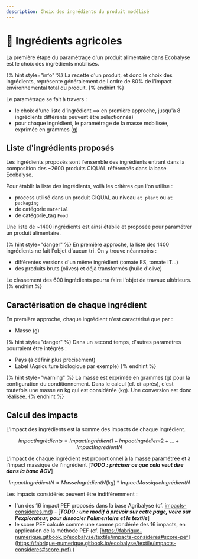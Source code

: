 ```yaml
---
description: Choix des ingrédients du produit modélisé
---
```


# 🍅 Ingrédients agricoles

La première étape du paramétrage d'un produit alimentaire dans Ecobalyse est le choix des ingrédients mobilisés.&#x20;

{% hint style="info" %}
La recette d'un produit, et donc le choix des ingrédients, représente généralement de l'ordre de 80% de l'impact environnemental total du produit.
{% endhint %}

Le paramétrage se fait à travers :

* le choix d'une liste d'ingrédient ==> en première approche, jusqu'à 8 ingrédients différents peuvent être sélectionnés)
* pour chaque ingrédient, le paramétrage de la masse mobilisée, exprimée en grammes (g)

## Liste d'ingrédients proposés

Les ingrédients proposés sont l'ensemble des ingrédients entrant dans la composition des \~2600 produits CIQUAL référencés dans la base Ecobalyse.

Pour établir la liste des ingrédients, voilà les critères que l'on utilise :

* process utilisé dans un produit CIQUAL au niveau `at plant` ou `at packaging`
* de catégorie `material`
* de catégorie\_tag `Food`

Une liste de \~1400 ingrédients est ainsi établie et proposée pour paramétrer un produit alimentaire.

{% hint style="danger" %}
En première approche, la liste des 1400 ingrédients ne fait l'objet d'aucun tri. On y trouve néanmoins :&#x20;

* différentes versions d'un même ingrédient (tomate ES, tomate IT...)
* des produits bruts (olives) et déjà transformés (huile d'olive)

Le classement des 600 ingrédients pourra faire l'objet de travaux ultérieurs.
{% endhint %}

## Caractérisation de chaque ingrédient

En première approche, chaque ingrédient n'est caractérisé que par :&#x20;

* Masse (g)

{% hint style="danger" %}
Dans un second temps, d'autres paramètres pourraient être intégrés :&#x20;

* Pays (à définir plus précisément)
* Label (Agriculture biologique par exemple)
{% endhint %}

{% hint style="warning" %}
La masse est exprimée en grammes (g) pour la configuration du conditionnement. Dans le calcul (cf. ci-après), c'est toutefois une masse en kg qui est considérée (kg). Une conversion est donc réalisée.
{% endhint %}

## Calcul des impacts

L'impact des ingrédients est la somme des impacts de chaque ingrédient.

$$
ImpactIngrédients = ImpactIngrédient1 + ImpactIngrédient2 + ... + Impact Ingrédient N
$$

L'impact de chaque ingrédient est proportionnel à la masse paramétrée et à l'impact massique de l'ingrédient \[_**TODO : préciser ce que cela veut dire dans la base ACV**_]

$$
ImpactIngrédientN = MasseIngrédientN(kg) * ImpactMassiqueIngrédientN
$$

Les impacts considérés peuvent être indifféremment :&#x20;

* l'un des 16 impact PEF proposés dans la base Agribalyse (cf. [impacts-consideres.md](../../textile/impacts-consideres.md "mention")) - \[_**TODO : une modif à prévoir sur cette page, voire sur l'explorateur, pour dissocier l'alimentaire et le textile**_]
* le score PEF calculé comme une somme pondérée des 16 impacts, en application de la méthode PEF (cf. [https://fabrique-numerique.gitbook.io/ecobalyse/textile/impacts-consideres#score-pef](https://fabrique-numerique.gitbook.io/ecobalyse/textile/impacts-consideres#score-pef) )





